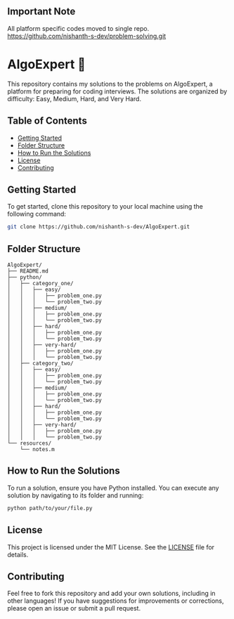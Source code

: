 ## Important Note
All platform specific codes moved to single repo.
https://github.com/nishanth-s-dev/problem-solving.git


# AlgoExpert 🎯

This repository contains my solutions to the problems on AlgoExpert, a platform for preparing for coding interviews. The solutions are organized by difficulty: Easy, Medium, Hard, and Very Hard.

## Table of Contents

- [Getting Started](#getting-started)
- [Folder Structure](#folder-structure)
- [How to Run the Solutions](#how-to-run-the-solutions)
- [License](#license)
- [Contributing](#contributing)

## Getting Started

To get started, clone this repository to your local machine using the following command:

```bash
git clone https://github.com/nishanth-s-dev/AlgoExpert.git
```

## Folder Structure
```
AlgoExpert/
├── README.md
├── python/
│   ├── category_one/
│   │   ├── easy/
│   │   │   ├── problem_one.py
│   │   │   └── problem_two.py
│   │   ├── medium/
│   │   │   ├── problem_one.py
│   │   │   └── problem_two.py
│   │   ├── hard/
│   │   │   ├── problem_one.py
│   │   │   └── problem_two.py
│   │   ├── very-hard/
│   │   │   ├── problem_one.py
│   │   │   └── problem_two.py
│   ├── category_two/
│   │   ├── easy/
│   │   │   ├── problem_one.py
│   │   │   └── problem_two.py
│   │   ├── medium/
│   │   │   ├── problem_one.py
│   │   │   └── problem_two.py
│   │   ├── hard/
│   │   │   ├── problem_one.py
│   │   │   └── problem_two.py
│   │   ├── very-hard/
│   │   │   ├── problem_one.py
│   │   │   └── problem_two.py
└── resources/
    └── notes.m
```

## How to Run the Solutions
To run a solution, ensure you have Python installed. You can execute any solution by navigating to its folder and running:
```bash
python path/to/your/file.py
```

## License
This project is licensed under the MIT License. See the [LICENSE](LICENSE) file for details.

## Contributing
Feel free to fork this repository and add your own solutions, including in other languages! If you have suggestions for improvements or corrections, please open an issue or submit a pull request.
